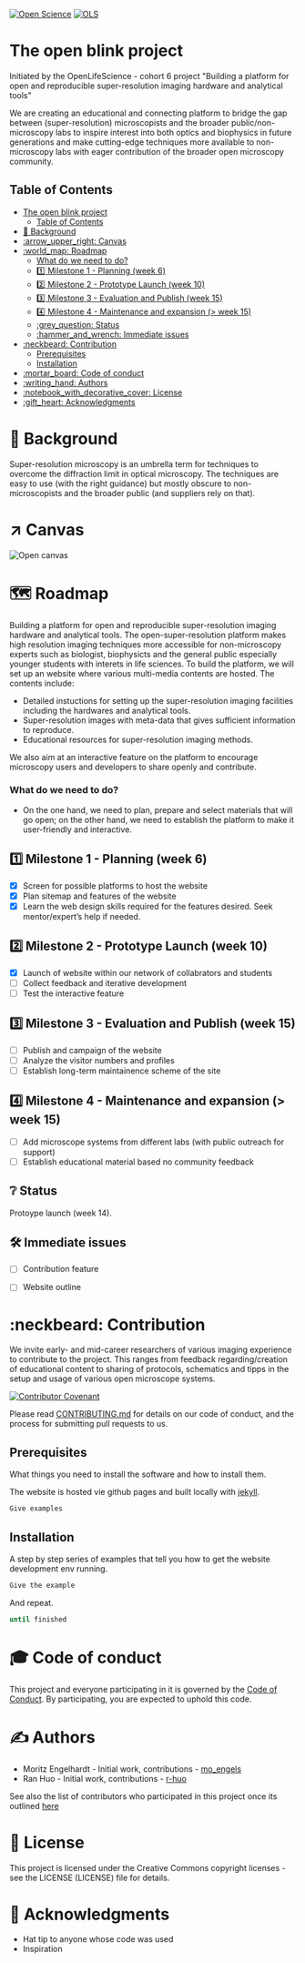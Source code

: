 [![Open Science](https://img.shields.io/badge/-Open%20Science-brightgreen)](https://openscience.org)
[![OLS](https://img.shields.io/badge/-OLS-lightgrey)](https://openlifesci.org/)


# The open blink project

Initiated by the OpenLifeScience - cohort 6 project "Building a platform for open and reproducible super-resolution imaging hardware and analytical tools" 

We are creating an educational and connecting platform to bridge the gap between (super-resolution) microscopists and the broader public/non-microscopy labs to inspire interest into both optics and biophysics in future generations and make cutting-edge techniques more available to non-microscopy labs with eager contribution of the broader open microscopy community.

## Table of Contents
- [The open blink project](#the-open-blink-project)
  - [Table of Contents](#table-of-contents)
- [:bookmark: Background](#bookmark-background)
- [:arrow\_upper\_right: Canvas](#arrow_upper_right-canvas)
- [:world\_map: Roadmap](#world_map-roadmap)
    - [What do we need to do?](#what-do-we-need-to-do)
  - [:one: Milestone 1 - Planning (week 6)](#one-milestone-1---planning-week-6)
  - [:two: Milestone 2 - Prototype Launch (week 10)](#two-milestone-2---prototype-launch-week-10)
  - [:three: Milestone 3 - Evaluation and Publish (week 15)](#three-milestone-3---evaluation-and-publish-week-15)
  - [:four: Milestone 4 - Maintenance and expansion (\> week 15)](#four-milestone-4---maintenance-and-expansion--week-15)
  - [:grey\_question: Status](#grey_question-status)
  - [:hammer\_and\_wrench: Immediate issues](#hammer_and_wrench-immediate-issues)
- [:neckbeard: Contribution](#neckbeard-contribution)
  - [Prerequisites](#prerequisites)
  - [Installation](#installation)
- [:mortar\_board: Code of conduct](#mortar_board-code-of-conduct)
- [:writing\_hand: Authors](#writing_hand-authors)
- [:notebook\_with\_decorative\_cover: License](#notebook_with_decorative_cover-license)
- [:gift\_heart: Acknowledgments](#gift_heart-acknowledgments)


# :bookmark: Background

Super-resolution microscopy is an umbrella term for techniques to overcome the diffraction limit in optical microscopy. The techniques are easy to use (with the right guidance) but mostly obscure to non-microscopists and the broader public (and suppliers rely on that).  


# :arrow_upper_right: Canvas
![Open canvas](_resources/canvas.png)


# :world_map: Roadmap

Building a platform for open and reproducible super-resolution imaging hardware and analytical tools. The open-super-resolution platform makes high resolution imaging techniques more accessible for non-microscopy experts such as biologist, biophysicts and the general public especially younger students with interets in life sciences.
To build the platform, we will set up an website where various multi-media contents are hosted. The contents include:

- Detailed instuctions for setting up the super-resolution imaging facilities including the hardwares and analytical tools.
- Super-resolution images with meta-data that gives sufficient information to reproduce.
- Educational resources for super-resolution imaging methods.

We also aim at an interactive feature on the platform to encourage microscopy users and developers to share openly and contribute.

### What do we need to do?
- On the one hand, we need to plan, prepare and select materials that will go open; on the other hand, we need to establish the platform to make it user-friendly and interactive.

## :one: Milestone 1 - Planning (week 6)
- [X] Screen for possible platforms to host the website
- [X] Plan sitemap and features of the website
- [X] Learn the web design skills required for the features desired. Seek mentor/expert’s help if needed.

## :two: Milestone 2 - Prototype Launch (week 10)
- [X] Launch of website within our network of collabrators and students
- [ ] Collect feedback and iterative development
- [ ] Test the interactive feature

## :three: Milestone 3 - Evaluation and Publish (week 15)
- [ ] Publish and campaign of the website
- [ ] Analyze the visitor numbers and profiles
- [ ] Establish long-term maintainence scheme of the site

## :four: Milestone 4 - Maintenance and expansion (> week 15)
- [ ] Add microscope systems from different labs (with public outreach for support)
- [ ] Establish educational material based no community feedback 

## :grey_question: Status

Protoype launch (week 14). 

## :hammer_and_wrench: Immediate issues
- [ ] Contribution feature
- [ ] Website outline


# :neckbeard: Contribution 

We invite early- and mid-career researchers of various imaging experience to contribute to the project.
This ranges from feedback regarding/creation of educational content to sharing of protocols, schematics and tipps in the setup and usage of various open microscope systems.

[![Contributor Covenant](https://img.shields.io/badge/Contributor%20Covenant-v2.0%20adopted-ff69b4.svg)](CODE_OF_CONDUCT.md)

Please read [CONTRIBUTING.md](CONTRIBUTING.md) for details on our code of conduct, and the process for submitting pull requests to us.

## Prerequisites

What things you need to install the software and how to install them.

The website is hosted vie github pages and built locally with [jekyll](https://jekyllrb.com/).  

```sh
Give examples
```

## Installation

A step by step series of examples that tell you how to get the website development env running.

```sh   
Give the example
```

And repeat.

```sh
until finished
```



# :mortar_board: Code of conduct

This project and everyone participating in it is governed by the [Code of Conduct](CODE_OF_CONDUCT.md). By participating, you are expected to uphold this code.


# :writing_hand: Authors

- Moritz Engelhardt - Initial work, contributions - [mo_engels](https://github.com/mo_engels)
- Ran Huo - Initial work, contributions - [r-huo](https://github.com/r-huo)

See also the list of contributors who participated in this project once its outlined [here](contributors.md)

# :notebook_with_decorative_cover: License

This project is licensed under the Creative Commons copyright licenses - see the LICENSE (LICENSE) file for details.

# :gift_heart: Acknowledgments

- Hat tip to anyone whose code was used
- Inspiration
